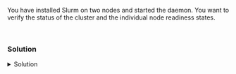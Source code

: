 You have installed Slurm on two nodes and started the daemon. You want to verify the status of the cluster and the individual node readiness states.

<br>

### Solution
<details>
<summary>Solution</summary>

Run the command scontrol show config to see the state of the cluster. What information is important to see here?
```plain
scontrol show config
```{{exec}}

Run the sinfo -N command to see the state of the nodes.

```plain
sinfo -N
```{{exec}}

How many nodes do you see? What are the node status and what do those mean? (man sinfo or sinfo --help)

What new information do you see when you add to the sinfo command?

```plain
sinfo -N l
```{{exec}}

If you are confident that you cluster is running properly, you can move on to the next stage, which is running simple and batch type jobs against the system.

</details>